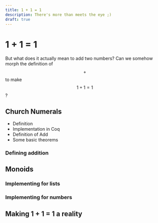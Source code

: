 ```yaml
---
title: 1 + 1 = 1
description: There's more than meets the eye ;)
draft: true
---
```


# 1 + 1 = 1

But what does it actually mean to add two numbers? Can we somehow morph the definition of $$+$$ to make $$1 + 1 = 1$$?

## Church Numerals
- Definition
- Implementation in Coq
- Definition of Add
- Some basic theorems

### Defining addition

## Monoids

### Implementing for lists
### Implementing for numbers

## Making 1 + 1 = 1 a reality

